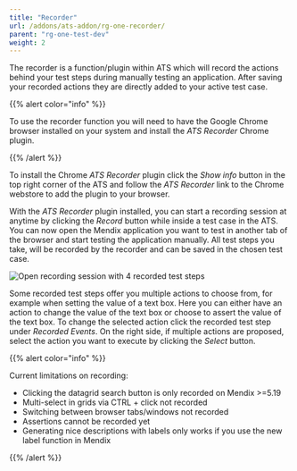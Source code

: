 ```yaml
---
title: "Recorder"
url: /addons/ats-addon/rg-one-recorder/
parent: "rg-one-test-dev"
weight: 2
---
```


The recorder is a function/plugin within ATS which will record the actions behind your test steps during manually testing an application. After saving your recorded actions they are directly added to your active test case.

{{% alert color="info" %}}

To use the recorder function you will need to have the Google Chrome browser installed on your system and install the _ATS Recorder_ Chrome plugin.

{{% /alert %}}

To install the Chrome _ATS Recorder_ plugin click the _Show info_ button in the top right corner of the ATS and follow the _ATS Recorder_ link to the Chrome webstore to add the plugin to your browser.

With the _ATS Recorder_ plugin installed, you can start a recording session at anytime by clicking the _Record_ button while inside a test case in the ATS. You can now open the Mendix application you want to test in another tab of the browser and start testing the application manually. All test steps you take, will be recorded by the recorder and can be saved in the chosen test case.

![Open recording session with 4 recorded test steps](/attachments/addons/ats-addon/rg-ats/rg-one-ats/rg-one-test-dev/rg-one-recorder/21168177.png)

Some recorded test steps offer you multiple actions to choose from, for example when setting the value of a text box. Here you can either have an action to change the value of the text box or choose to assert the value of the text box. To change the selected action click the recorded test step under _Recorded Events_. On the right side, if multiple actions are proposed, select the action you want to execute by clicking the _Select_ button.

{{% alert color="info" %}}

Current limitations on recording:

*   Clicking the datagrid search button is only recorded on Mendix >=5.19
*   Multi-select in grids via CTRL + click not recorded
*   Switching between browser tabs/windows not recorded
*   Assertions cannot be recorded yet
*   Generating nice descriptions with labels only works if you use the new label function in Mendix

{{% /alert %}}
